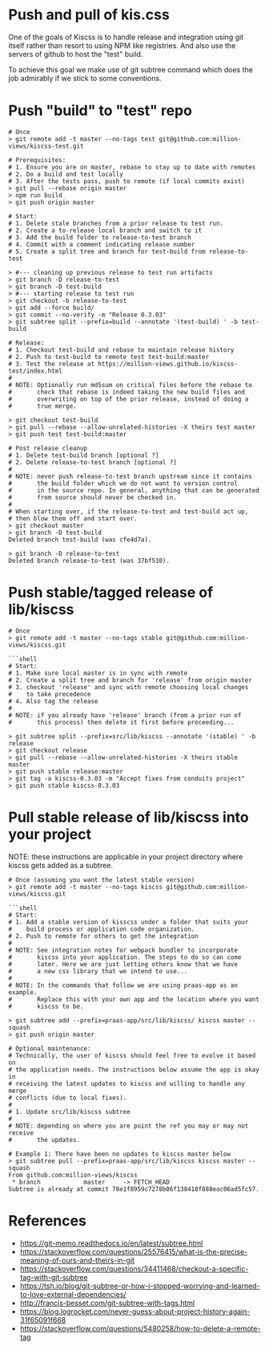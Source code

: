 # Push and pull of kis.css
One of the goals of Kiscss is to handle release and integration
using git itself rather than resort to using NPM like registries.
And also use the servers of github to host the "test" build.

To achieve this goal we make use of git subtree command which does
the job admirably if we stick to some conventions.

# Push "build" to "test" repo
```shell
# Once
> git remote add -t master --no-tags test git@github.com:million-views/kiscss-test.git

# Prerequisites:
# 1. Ensure you are on master, rebase to stay up to date with remotes
# 2. Do a build and test locally
# 3. After the tests pass, push to remote (if local commits exist)
> git pull --rebase origin master
> npm run build
> git push origin master
```

```shell
# Start:
# 1. Delete stale branches from a prior release to test run.
# 2. Create a to-release local branch and switch to it
# 3. Add the build folder to release-to-test branch
# 4. Commit with a comment indicating release number
# 5. Create a split tree and branch for test-build from release-to-test

> #--- cleaning up previous release to test run artifacts
> git branch -D release-to-test
> git branch -D test-build
> #--- starting release to test run
> git checkout -b release-to-test
> git add --force build/
> git commit --no-verify -m "Release 0.3.03"
> git subtree split --prefix=build --annotate '(test-build) ' -b test-build

# Release:
# 1. Checkout test-build and rebase to maintain release history
# 2. Push to test-build to remote test test-build:master
# 3. Test the release at https://million-views.github.io/kiscss-test/index.html
#
# NOTE: Optionally run md5sum on critical files before the rebase to
#       check that rebase is indeed taking the new build files and
#       overwriting on top of the prior release, instead of doing a
#       true merge.

> git checkout test-build
> git pull --rebase --allow-unrelated-histories -X theirs test master
> git push test test-build:master
```

```shell
# Post release cleanup
# 1. Delete test-build branch [optional ?]
# 2. Delete release-to-test branch [optional ?]
#
# NOTE: never push release-to-test branch upstream since it contains
#       the build folder which we do not want to version control
#       in the source repo. In general, anything that can be generated
#       from source should never be checked in.
#
# When starting over, if the release-to-test and test-build act up,
# then blow them off and start over.
> git checkout master
> git branch -D test-build
Deleted branch test-build (was cfe4d7a).

> git branch -D release-to-test
Deleted branch release-to-test (was 37bf510).
```

# Push stable/tagged release of lib/kiscss
```shell
# Once
> git remote add -t master --no-tags stable git@github.com:million-views/kiscss.git

```shell
# Start:
# 1. Make sure local master is in sync with remote
# 2. Create a split tree and branch for 'release' from origin master
# 3. checkout 'release' and sync with remote choosing local changes
#    to take precedence
# 4. Also tag the release
#
# NOTE: if you already have 'release' branch (from a prior run of
#       this process) then delete it first before proceeding...

> git subtree split --prefix=src/lib/kiscss --annotate '(stable) ' -b release
> git checkout release
> git pull --rebase --allow-unrelated-histories -X theirs stable master
> git push stable release:master
> git tag -a kiscss-0.3.03 -m "Accept fixes from conduits project"
> git push stable kiscss-0.3.03
```

# Pull stable release of lib/kiscss into your project
NOTE: these instructions are applicable in your project
      directory where kiscss gets added as a subtree.

```shell
# Once (assuming you want the latest stable version)
> git remote add -t master --no-tags kiscss git@github.com:million-views/kiscss.git

```shell
# Start:
# 1. Add a stable version of kisscss under a folder that suits your
#    build process or application code organization.
# 2. Push to remote for others to get the integration
#
# NOTE: See integration notes for webpack bundler to incorporate
#       kiscss into your application. The steps to do so can come
#       later. Here we are just letting others know that we have
#       a new css library that we intend to use...
#
# NOTE: In the commands that follow we are using praas-app as an example.
#       Replace this with your own app and the location where you want
#       kiscss to be.

> git subtree add --prefix=praas-app/src/lib/kiscss/ kiscss master --squash
> git push origin master
```

```shell
# Optional maintenance:
# Technically, the user of kiscss should feel free to evolve it based on
# the application needs. The instructions below assume the app is okay in
# receiving the latest updates to kiscss and willing to handle any merge
# conflicts (due to local fixes).
#
# 1. Update src/lib/kiscss subtree
#
# NOTE: depending on where you are point the ref you may or may not receive
#       the updates.

# Example 1: There have been no updates to kiscss master below
> git subtree pull --prefix=praas-app/src/lib/kiscss kiscss master --squash
From github.com:million-views/kiscss
 * branch            master     -> FETCH_HEAD
Subtree is already at commit 78e1f8959c7278b06f138418f888eac06ad5fc57.

```


# References
- https://git-memo.readthedocs.io/en/latest/subtree.html
- https://stackoverflow.com/questions/25576415/what-is-the-precise-meaning-of-ours-and-theirs-in-git
- https://stackoverflow.com/questions/34411468/checkout-a-specific-tag-with-git-subtree
- https://tsh.io/blog/git-subtree-or-how-i-stopped-worrying-and-learned-to-love-external-dependencies/
- http://francis-besset.com/git-subtree-with-tags.html
- https://blog.logrocket.com/never-guess-about-project-history-again-31f65091f668
- https://stackoverflow.com/questions/5480258/how-to-delete-a-remote-tag
